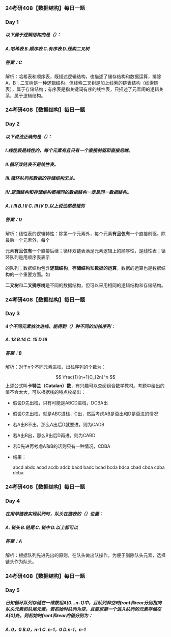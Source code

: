 ### 24考研408【数据结构】每日一题 



### Day 1

##### 以下属于逻辑结构的是（）：

##### A.哈希表       B.顺序表          C.有序表         D.线索二叉树 



##### 答案：C

解析：哈希表和顺序表，既描述逻辑结构，也描述了储存结构和数据运算，排除A，B；二叉树是一种逻辑结构，但线索二叉树是加上线索的链表结构（线索链表），属于存储结构；有序表是指关键词有序的线性表，只描述了元素间的逻辑关系，属于逻辑结构。



### 24考研408【数据结构】每日一题 

### Day 2

##### 以下说法正确的是（）：

##### Ⅰ.线性表是线性的，每个元素有且只有一个直接前驱和直接后继。

##### Ⅱ.循环双链表不是线性表。

##### Ⅲ.循环队列和数据的存储结构无关。

##### Ⅳ.逻辑结构和存储结构都相同的数据结构一定是同一数据结构。



##### A. Ⅰ Ⅲ      B.Ⅰ Ⅱ          C. Ⅲ Ⅳ         D.以上说法都是错的



##### 答案：D

解析：线性表的逻辑特性：除第一个元素外，每个元素**有且仅有**一个直接前驱。除最后一个元素外，每个

元素**有且仅有**一个直接后继；循环双链表满足元素逻辑上的顺序性，是线性表；循环队列是用顺序表表示

的队列；数据结构包含**逻辑结构**，**存储结构**和**数据的运算**，数据的运算也是数据结构的一个重要方面。如

**二叉树**和**二叉排序树**是不同的数据结构，但可以采用相同的逻辑结构和存储结构。



### 24考研408【数据结构】每日一题 

### Day 3

##### 4个不同元素依次进栈，能得到（）种不同的出栈序列：

##### A. 13                    B.14                        C. 15                       D.16



##### 答案：B

解析：对于n个不同元素进栈，出栈序列的个数为：

$$
\frac{1}{n+1}C_{2n}^n
$$
上述公式叫**卡特兰（Catalan）数**，有兴趣可以查阅组合数学教材。考题中给出的值不会太大，可以根据栈的特点枚举出：

- 假设D先出栈，只有可能是ABCD进栈，DCBA出

- 假设C先出栈，就是ABC进栈，C出，然后考虑AB是否出和D是否进的情况

- 若A出B不出，那么A出后D就要进，则为CADB

- 若A出B出，那么B出后D再进，则为CABD

- 若D先进再考虑A和B的话则只有一种情况，CDBA

- 结果：

  abcd  abdc  acbd  acdb
  adcb  bacd  badc  bcad
  bcda  bdca  cbad  cbda
  cdba  dcba





### 24考研408【数据结构】每日一题 

### Day 4

##### 在用单链表实现队列时，队头在链表的（）位置：

##### A. 链头                    B.链尾                        C. 链中                       D.以上都可以



##### 答案：A

解析：根据队列先进先出的原则，在队头做出队操作，为便于删除队头元素，选择链头作为队头。



### 24考研408【数据结构】每日一题 

### Day 5

##### 已知循环队列存储在一维数组A[0...n-1]中，且队列非空时front和rear分别指向队头元素和队尾元素。若初始时队列为空，且要求第一个进入队列的元素存储在A[0]处，则初始时front和rear的值分别为：



##### A. 0，0                          B.0，n-1                               C. n-1，0                             D.n-1，n-1
